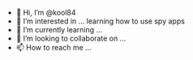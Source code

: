 - 👋 Hi, I’m @kool84
- 👀 I’m interested in ... learning how to use spy apps
- 🌱 I’m currently learning ...
- 💞️ I’m looking to collaborate on ...
- 📫 How to reach me ...

<!---
kool84/kool84 is a ✨ special ✨ repository because its `README.md` (this file) appears on your GitHub profile.
You can click the Preview link to take a look at your changes.
--->
